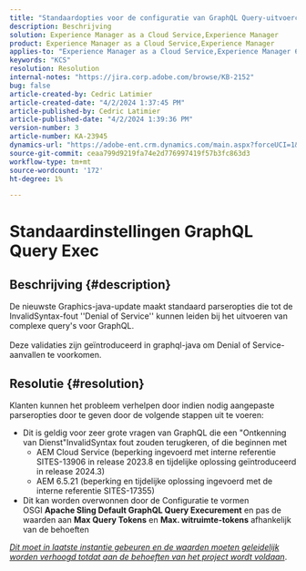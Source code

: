 ```yaml
---
title: "Standaardopties voor de configuratie van GraphQL Query-uitvoercontrole"
description: Beschrijving
solution: Experience Manager as a Cloud Service,Experience Manager
product: Experience Manager as a Cloud Service,Experience Manager
applies-to: "Experience Manager as a Cloud Service,Experience Manager 6.5"
keywords: "KCS"
resolution: Resolution
internal-notes: "https://jira.corp.adobe.com/browse/KB-2152"
bug: false
article-created-by: Cedric Latimier
article-created-date: "4/2/2024 1:37:45 PM"
article-published-by: Cedric Latimier
article-published-date: "4/2/2024 1:39:36 PM"
version-number: 3
article-number: KA-23945
dynamics-url: "https://adobe-ent.crm.dynamics.com/main.aspx?forceUCI=1&pagetype=entityrecord&etn=knowledgearticle&id=6a2ee22e-f6f0-ee11-904b-000d3a3110f0"
source-git-commit: ceaa799d9219fa74e2d776997419f57b3fc863d3
workflow-type: tm+mt
source-wordcount: '172'
ht-degree: 1%

---
```


# Standaardinstellingen GraphQL Query Exec

## Beschrijving {#description}

De nieuwste Graphics-java-update maakt standaard parseropties die tot de InvalidSyntax-fout &#39;&#39;Denial of Service&#39;&#39; kunnen leiden bij het uitvoeren van complexe query&#39;s voor GraphQL. <br><br>Deze validaties zijn geïntroduceerd in graphql-java om Denial of Service-aanvallen te voorkomen. 

## Resolutie {#resolution}


Klanten kunnen het probleem verhelpen door indien nodig aangepaste parseropties door te geven door de volgende stappen uit te voeren:

- Dit is geldig voor zeer grote vragen van GraphQL die een &quot;Ontkenning van Dienst&quot;InvalidSyntax fout zouden terugkeren, of die beginnen met
   - AEM Cloud Service (beperking ingevoerd met interne referentie SITES-13906 in release 2023.8 en tijdelijke oplossing geïntroduceerd in release 2024.3)
   - AEM 6.5.21 (beperking en tijdelijke oplossing ingevoerd met de interne referentie SITES-17355)
- Dit kan worden overwonnen door de Configuratie te vormen OSGI <b>Apache Sling Default GraphQL Query Execurement</b> en pas de waarden aan <b>Max Query Tokens</b> en <b>Max. witruimte-tokens</b> afhankelijk van de behoeften


*<u>Dit moet in laatste instantie gebeuren en de waarden moeten geleidelijk worden verhoogd totdat aan de behoeften van het project wordt voldaan</u>*.
